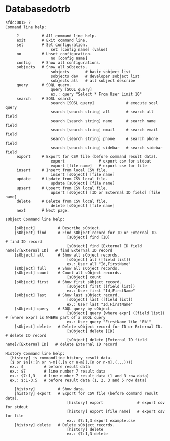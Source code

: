 Databasedotrb
=============

    sfdc:001> ?
    Command line help:
    
         ?          # All command line help.
         exit       # Exit command line.
         set        # Set configuration.
                        set [config name] (value)
         no         # Unset configuration.
                        no [config name]
         config     # Show all configurations.
         sobjects   # Show all sObjects.
                        sobjects       # basic sobject list
                        sobjects dev   # developer sobject list
                        sobjects all   # all sobject describe
         query      # SOQL query.
                        query [SOQL query]
                        ex.: query "Select * From User Limit 10"
         search     # SOSL search.
                        search [SOSL query]              # execute sosl query
                        search [search string] all       # search all field
                        search [search string] name      # search name field
                        search [search string] email     # search email field
                        search [search string] phone     # search phone field
                        search [search string] sidebar   # search sidebar field
         export     # Export for CSV file (before command result data).
                        export               # export csv for stdout
                        export [file name]   # export csv for file
         insert     # Insert from local CSV file.
                        insert [sObject] [file name]
         update     # Update from CSV local file.
                        update [sObject] [file name]
         upsert     # Upsert from CSV local file.
                        upsert [sObject] [ID or External ID field] [file name]
         delete     # Delete from CSV local file.
                        delete [sObject] [file name]
         next       # Next page.
    
    sObject Command line help:
    
        [sObject]          # Describe sObject.
        [sObject] find     # Find sObject record for ID or External ID.
                               [sObject] find [ID]                                     # find ID record
                               [sObject] find [External ID field name]/[External ID]   # find External ID record
        [sObject] all      # Show all sObject records.
                               [sObject] all ([field list])
                               ex.: User all "Id,FirstName"
        [sObject] full     # Show all sObject records.
        [sObject] count    # Count all sObject records.
                               [sObject] count
        [sObject] first    # Show first sObject record.
                               [sObject] first ([field list])
                               ex.: User first "Id,FirstName"
        [sObject] last     # Show last sObject record.
                               [sObject] last ([field list])
                               ex.: User last "Id,FirstName"
        [sObject] query    # SOQL query by sObject.
                               [sObject] query [where expr] ([field list])   # [where expr] is WHERE part of a SOQL query
                               ex.: User query "FirstName like 'R%'"
        [sObject] delete   # Delete sObject record for ID or External ID.
                               [sObject] delete [ID]                                     # delete ID record
                               [sObject] delete [External ID field name]/[External ID]   # delete External ID record
    
    History Command line help:
      [history] is commandline history result data.
      [$ or $n](:[n or n-m](,[n or n-m](,[n or n-m],(...))))
      ex.: $         # before result data
      ex.: $7        # line number 7 result data
      ex.: $7:1,3    # line number 7 result data (1 and 3 row data)
      ex.: $:1-3,5   # before result data (1, 2, 3 and 5 row data)
    
        [history]          # Show data.
        [history] export   # Export for CSV file (before command result data).
                               [history] export               # export csv for stdout
                               [history] export [file name]   # export csv for file
                               ex.: $7:1,3 export example.csv
        [history] delete   # Delete sObject records.
                               [history] delete
                               ex.: $7:1,3 delete
    
